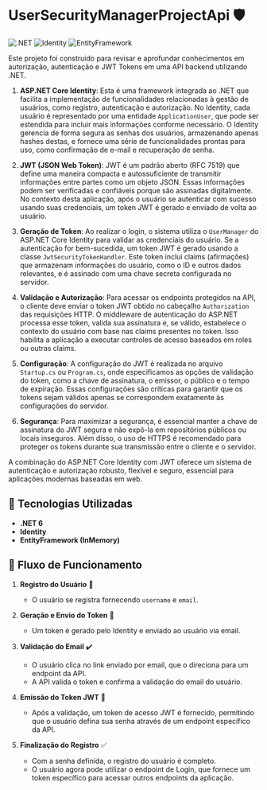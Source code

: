 # UserSecurityManagerProjectApi 🛡️

![.NET](https://img.shields.io/badge/.NET-6-blue) ![Identity](https://img.shields.io/badge/Identity-blue) ![EntityFramework](https://img.shields.io/badge/EntityFramework-blue)

Este projeto foi construido para revisar e aprofundar conhecimentos em autorização, autenticação e JWT Tokens em uma API backend utilizando .NET. 

1. **ASP.NET Core Identity**: Esta é uma framework integrada ao .NET que facilita a implementação de funcionalidades relacionadas à gestão de usuários, como registro, autenticação e autorização. No Identity, cada usuário é representado por uma entidade `ApplicationUser`, que pode ser estendida para incluir mais informações conforme necessário. O Identity gerencia de forma segura as senhas dos usuários, armazenando apenas hashes destas, e fornece uma série de funcionalidades prontas para uso, como confirmação de e-mail e recuperação de senha.

2. **JWT (JSON Web Token)**: JWT é um padrão aberto (RFC 7519) que define uma maneira compacta e autossuficiente de transmitir informações entre partes como um objeto JSON. Essas informações podem ser verificadas e confiáveis porque são assinadas digitalmente. No contexto desta aplicação, após o usuário se autenticar com sucesso usando suas credenciais, um token JWT é gerado e enviado de volta ao usuário.

3. **Geração de Token**: Ao realizar o login, o sistema utiliza o `UserManager` do ASP.NET Core Identity para validar as credenciais do usuário. Se a autenticação for bem-sucedida, um token JWT é gerado usando a classe `JwtSecurityTokenHandler`. Este token inclui claims (afirmações) que armazenam informações do usuário, como o ID e outros dados relevantes, e é assinado com uma chave secreta configurada no servidor.

4. **Validação e Autorização**: Para acessar os endpoints protegidos na API, o cliente deve enviar o token JWT obtido no cabeçalho `Authorization` das requisições HTTP. O middleware de autenticação do ASP.NET processa esse token, valida sua assinatura e, se válido, estabelece o contexto do usuário com base nas claims presentes no token. Isso habilita a aplicação a executar controles de acesso baseados em roles ou outras claims.

5. **Configuração**: A configuração do JWT é realizada no arquivo `Startup.cs` ou `Program.cs`, onde especificamos as opções de validação do token, como a chave de assinatura, o emissor, o público e o tempo de expiração. Essas configurações são críticas para garantir que os tokens sejam válidos apenas se correspondem exatamente às configurações do servidor.

6. **Segurança**: Para maximizar a segurança, é essencial manter a chave de assinatura do JWT segura e não expô-la em repositórios públicos ou locais inseguros. Além disso, o uso de HTTPS é recomendado para proteger os tokens durante sua transmissão entre o cliente e o servidor.

A combinação do ASP.NET Core Identity com JWT oferece um sistema de autenticação e autorização robusto, flexível e seguro, essencial para aplicações modernas baseadas em web.

## 🚀 Tecnologias Utilizadas

- **.NET 6**
- **Identity**
- **EntityFramework (InMemory)**

## 📝 Fluxo de Funcionamento

1. **Registro do Usuário** 📌
   - O usuário se registra fornecendo `username` e `email`.

2. **Geração e Envio do Token** 📧
   - Um token é gerado pelo Identity e enviado ao usuário via email.

3. **Validação do Email** ✔️
   - O usuário clica no link enviado por email, que o direciona para um endpoint da API.
   - A API valida o token e confirma a validação do email do usuário.

4. **Emissão do Token JWT** 🎫
   - Após a validação, um token de acesso JWT é fornecido, permitindo que o usuário defina sua senha através de um endpoint específico da API.

5. **Finalização do Registro** ✅
   - Com a senha definida, o registro do usuário é completo.
   - O usuário agora pode utilizar o endpoint de Login, que fornece um token específico para acessar outros endpoints da aplicação.